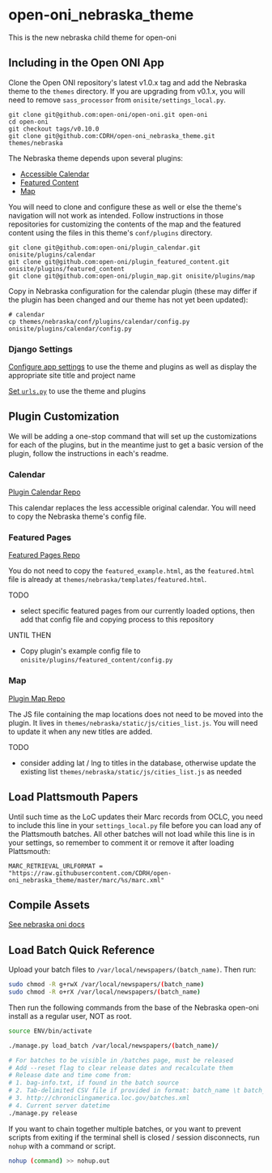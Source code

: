 # open-oni_nebraska_theme
This is the new nebraska child theme for open-oni

## Including in the Open ONI App

Clone the Open ONI repository's latest v1.0.x tag and add the Nebraska theme to the `themes` directory.
If you are upgrading from v0.1.x, you will need to remove
`sass_processor` from `onisite/settings_local.py`.

```
git clone git@github.com:open-oni/open-oni.git open-oni
cd open-oni
git checkout tags/v0.10.0
git clone git@github.com:CDRH/open-oni_nebraska_theme.git themes/nebraska
```

The Nebraska theme depends upon several plugins:

- [Accessible Calendar](https://github.com/open-oni/plugin_calendar)
- [Featured Content](https://github.com/open-oni/plugin_featured_content)
- [Map](https://github.com/open-oni/plugin_map)

You will need to clone and configure these as well or else the theme's navigation will not work as intended.  Follow instructions in those repositories for customizing the contents of the map and the featured content using the files in this theme's `conf/plugins` directory.

```
git clone git@github.com:open-oni/plugin_calendar.git onisite/plugins/calendar
git clone git@github.com:open-oni/plugin_featured_content.git onisite/plugins/featured_content
git clone git@github.com:open-oni/plugin_map.git onisite/plugins/map
```

Copy in Nebraska configuration for the calendar plugin (these may differ if the plugin has been changed and our theme has not yet been updated):

```
# calendar
cp themes/nebraska/conf/plugins/calendar/config.py onisite/plugins/calendar/config.py
```

### Django Settings
[Configure app settings](/docs/openoni.md#local-settings)
to use the theme and plugins
as well as display the appropriate site title and project name

[Set `urls.py`](/docs/openoni.md#urls) to use the theme and plugins

## Plugin Customization

We will be adding a one-stop command that will set up the customizations for each of the plugins, but in the meantime just to get a basic version of the plugin, follow the instructions in each's readme.

### Calendar

[Plugin Calendar Repo](https://github.com/open-oni/plugin_calendar)

This calendar replaces the less accessible original calendar. You will need to copy the Nebraska theme's config file.

### Featured Pages

[Featured Pages Repo](https://github.com/open-oni/plugin_featured_content)

You do not need to copy the `featured_example.html`, as the `featured.html` file is already at `themes/nebraska/templates/featured.html`.

TODO
- select specific featured pages from our currently loaded options, then add that config file and copying process to this repository

UNTIL THEN
- Copy plugin's example config file to `onisite/plugins/featured_content/config.py`

### Map

[Plugin Map Repo](https://github.com/open-oni/plugin_map)

The JS file containing the map locations does not need to be moved into the plugin. It lives in `themes/nebraska/static/js/cities_list.js`.  You will need to update it when any new titles are added.

TODO
- consider adding lat / lng to titles in the database, otherwise update the existing list `themes/nebraska/static/js/cities_list.js` as needed

## Load Plattsmouth Papers

Until such time as the LoC updates their Marc records from OCLC, you need to include this line in your `settings_local.py` file before you can load any of the Plattsmouth batches.  All other batches will not load while this line is in your settings, so remember to comment it or remove it after loading Plattsmouth:

```
MARC_RETRIEVAL_URLFORMAT = "https://raw.githubusercontent.com/CDRH/open-oni_nebraska_theme/master/marc/%s/marc.xml"
```

## Compile Assets

[See nebraska oni docs](docs/openoni.md#compile-static-assets)

## Load Batch Quick Reference

Upload your batch files to `/var/local/newspapers/(batch_name)`. Then run:

```bash
sudo chmod -R g+rwX /var/local/newspapers/(batch_name)
sudo chmod -R o+rX /var/local/newspapers/(batch_name)
```

Then run the following commands from the base of the Nebraska open-oni install as a regular user, NOT as root.

```bash
source ENV/bin/activate

./manage.py load_batch /var/local/newspapers/(batch_name)/

# For batches to be visible in /batches page, must be released
# Add --reset flag to clear release dates and recalculate them
# Release date and time come from:
# 1. bag-info.txt, if found in the batch source
# 2. Tab-delimited CSV file if provided in format: batch_name \t batch_date
# 3. http://chroniclingamerica.loc.gov/batches.xml
# 4. Current server datetime
./manage.py release
```

If you want to chain together multiple batches, or you want to prevent scripts from exiting if the terminal shell is closed / session disconnects, run `nohup` with a command or script.

```bash
nohup (command) >> nohup.out
```
